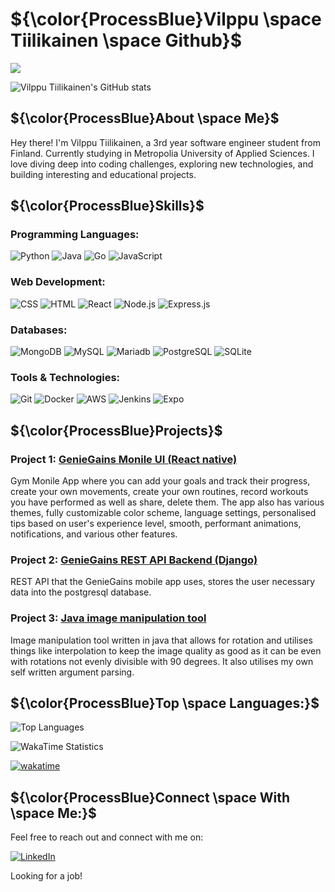 # ${\color{ProcessBlue}Vilppu \space Tiilikainen \space Github}$
![](https://komarev.com/ghpvc/?username=OnlyGIGO&color=blue&style=for-the-badge)

![Vilppu Tiilikainen's GitHub stats](https://github-readme-stats.vercel.app/api?username=OnlyGIGO&show_icons=true&theme=github_dark)

## ${\color{ProcessBlue}About \space Me}$

Hey there! I'm Vilppu Tiilikainen, a 3rd year software engineer student from Finland. Currently studying in Metropolia University of Applied Sciences. I love diving deep into coding challenges, exploring new technologies, and building interesting and educational projects.
## ${\color{ProcessBlue}Skills}$

### Programming Languages:
![Python](https://img.shields.io/badge/Python-3766AB?style=for-the-badge&logo=python&logoColor=white)
![Java](https://img.shields.io/badge/Java-007396?style=for-the-badge&logo=java&logoColor=white)
![Go](https://img.shields.io/badge/Go-00ADD8?style=for-the-badge&logo=go&logoColor=white)
![JavaScript](https://img.shields.io/badge/JavaScript-F7DF1E?style=for-the-badge&logo=javascript&logoColor=black)

### Web Development:
![CSS](https://img.shields.io/badge/css-1572B6?style=for-the-badge&logo=css3&logoColor=white) 
![HTML](https://img.shields.io/badge/html-E34F26?style=for-the-badge&logo=html5&logoColor=white) 
![React](https://img.shields.io/badge/React-61DAFB?style=for-the-badge&logo=react&logoColor=white) 
![Node.js](https://img.shields.io/badge/Node.js-5FA04E?style=for-the-badge&logo=node.js&logoColor=white) 
![Express.js](https://img.shields.io/badge/Express.js-000000?style=for-the-badge&logo=express&logoColor=white) 

### Databases:

![MongoDB](https://img.shields.io/badge/MongoDB-47A248?style=for-the-badge&logo=mongodb&logoColor=white) 
![MySQL](https://img.shields.io/badge/MySQL-4479A1?style=for-the-badge&logo=mysql&logoColor=white)
![Mariadb](https://img.shields.io/badge/MariaDB-003545?style=for-the-badge&logo=mariadb&logoColor=white)
![PostgreSQL](https://img.shields.io/badge/PostgreSQL-4169E1?style=for-the-badge&logo=postgresql&logoColor=white)
![SQLite](https://img.shields.io/badge/SQLite-003B57?style=for-the-badge&logo=sqlite&logoColor=white)
### Tools & Technologies:
![Git](https://img.shields.io/badge/git-F05032?style=for-the-badge&logo=git&logoColor=white) 
![Docker](https://img.shields.io/badge/docker-2496ED?style=for-the-badge&logo=docker&logoColor=white) 
![AWS](https://img.shields.io/badge/AWS-232F3E?style=for-the-badge&logo=amazon+aws&logoColor=white) 
![Jenkins](https://img.shields.io/badge/Jenkins-D24939?style=for-the-badge&logo=jenkins&logoColor=white) 
![Expo](https://img.shields.io/badge/Expo-000020?style=for-the-badge&logo=expo&logoColor=white) 

## ${\color{ProcessBlue}Projects}$

### Project 1: [GenieGains Monile UI (React native)](https://github.com/eemelimu/geniegains-mobile-ui)

Gym Monile App where you can add your goals and track their progress, create your own movements, create your own routines, record workouts you have performed as well as share, delete them. The app also has various themes, fully customizable color scheme, language settings, personalised tips based on user's experience level, smooth, performant
animations, notifications, and various other features.

### Project 2: [GenieGains REST API Backend (Django)](https://github.com/salopietari/geniegains-rest-api)

REST API that the GenieGains mobile app uses, stores the user necessary data into the postgresql database.

### Project 3: [Java image manipulation tool](https://github.com/OnlyGIGO/Java-Image-manipulation-tool)

Image manipulation tool written in java that allows for rotation and utilises things like interpolation to keep the image quality as good as it can be even with rotations not evenly divisible with 90 degrees. It also utilises my own self written argument parsing.


## ${\color{ProcessBlue}Top \space Languages:}$

![Top Languages](https://github-readme-stats.vercel.app/api/top-langs/?username=OnlyGIGO&layout=compact&theme=dark)

![WakaTime Statistics](https://github-readme-stats.vercel.app/api/wakatime?username=OnlyGIGO)

[![wakatime](https://wakatime.com/badge/user/018defb6-f5fb-41c6-a00c-9787fb40ed23.svg)](https://wakatime.com/@018defb6-f5fb-41c6-a00c-9787fb40ed23)

## ${\color{ProcessBlue}Connect \space With \space Me:}$

Feel free to reach out and connect with me on:

[![LinkedIn](https://img.shields.io/badge/LinkedIn-Profile-blue?style=for-the-badge&logo=linkedin)](https://www.linkedin.com/in/vilppu-tiilikainen-86a3a8301)

Looking for a job!
